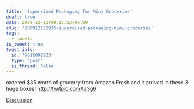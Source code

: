 ```yaml
---
title: 'Supersized Packaging for Mini Groceries'
draft: true
date: 2009-12-13T09:15:53+00:00
slug: '200912130915-supersized-packaging-mini-groceries'
tags:
  - tweets
is_tweet: true
tweet_info:
  id: '6615092933'
  type: 'post'
  is_thread: False
---
```




ordered $35 worth of grocerry from Amazon Fresh and it arrived in these 3 huge boxes! http://twitpic.com/ta3g6

[Discussion](https://x.com/sytelus/status/6615092933)
